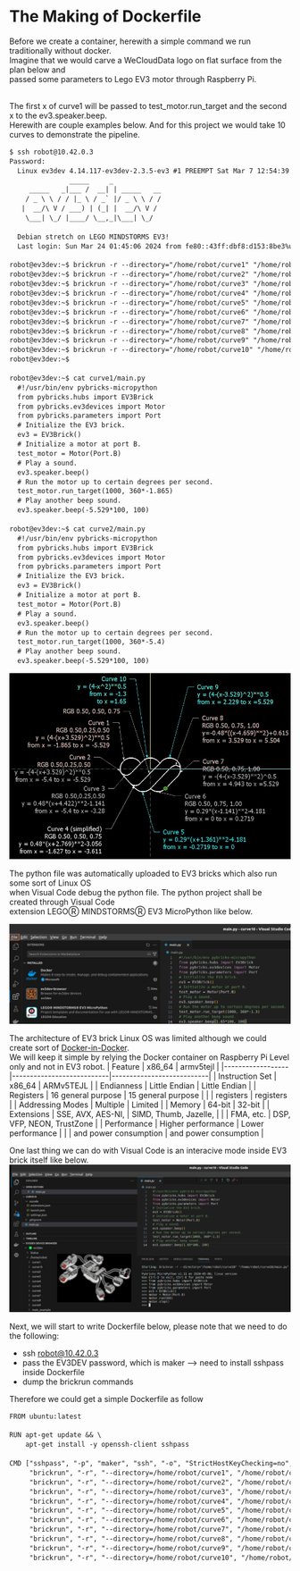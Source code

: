 # The Making of Dockerfile
Before we create a container, herewith a simple command we run traditionally without docker.</br>
Imagine that we would carve a WeCloudData logo on flat surface from the plan below and</br>
passed some parameters to Lego EV3 motor through Raspberry Pi.</br></br>

The first x of curve1 will be passed to test_motor.run_target and the second x to the ev3.speaker.beep.</br>
Herewith are couple examples below. And for this project we would take 10 curves to demonstrate the pipeline.

```txt
$ ssh robot@10.42.0.3
Password: 
  Linux ev3dev 4.14.117-ev3dev-2.3.5-ev3 #1 PREEMPT Sat Mar 7 12:54:39 CST 2020 armv5tejl
               _____     _
     _____   _|___ /  __| | _____   __
    / _ \ \ / / |_ \ / _` |/ _ \ \ / /
   |  __/\ V / ___) | (_| |  __/\ V /
    \___| \_/ |____/ \__,_|\___| \_/
  
  Debian stretch on LEGO MINDSTORMS EV3!
  Last login: Sun Mar 24 01:45:06 2024 from fe80::43ff:dbf8:d153:8be3%usb0

robot@ev3dev:~$ brickrun -r --directory="/home/robot/curve1" "/home/robot/curve1/main.py"
robot@ev3dev:~$ brickrun -r --directory="/home/robot/curve2" "/home/robot/curve2/main.py"
robot@ev3dev:~$ brickrun -r --directory="/home/robot/curve3" "/home/robot/curve3/main.py"
robot@ev3dev:~$ brickrun -r --directory="/home/robot/curve4" "/home/robot/curve4/main.py"
robot@ev3dev:~$ brickrun -r --directory="/home/robot/curve5" "/home/robot/curve5/main.py"
robot@ev3dev:~$ brickrun -r --directory="/home/robot/curve6" "/home/robot/curve6/main.py"
robot@ev3dev:~$ brickrun -r --directory="/home/robot/curve7" "/home/robot/curve7/main.py"
robot@ev3dev:~$ brickrun -r --directory="/home/robot/curve8" "/home/robot/curve8/main.py"
robot@ev3dev:~$ brickrun -r --directory="/home/robot/curve9" "/home/robot/curve9/main.py"
robot@ev3dev:~$ brickrun -r --directory="/home/robot/curve10" "/home/robot/curve10/main.py"
robot@ev3dev:~$

robot@ev3dev:~$ cat curve1/main.py
  #!/usr/bin/env pybricks-micropython
  from pybricks.hubs import EV3Brick
  from pybricks.ev3devices import Motor
  from pybricks.parameters import Port
  # Initialize the EV3 brick.
  ev3 = EV3Brick()
  # Initialize a motor at port B.
  test_motor = Motor(Port.B)
  # Play a sound.
  ev3.speaker.beep()
  # Run the motor up to certain degrees per second. 
  test_motor.run_target(1000, 360*-1.865)
  # Play another beep sound.
  ev3.speaker.beep(-5.529*100, 100)

robot@ev3dev:~$ cat curve2/main.py
  #!/usr/bin/env pybricks-micropython
  from pybricks.hubs import EV3Brick
  from pybricks.ev3devices import Motor
  from pybricks.parameters import Port
  # Initialize the EV3 brick.
  ev3 = EV3Brick()
  # Initialize a motor at port B.
  test_motor = Motor(Port.B)
  # Play a sound.
  ev3.speaker.beep()
  # Run the motor up to certain degrees per second. 
  test_motor.run_target(1000, 360*-5.4)
  # Play another beep sound.
  ev3.speaker.beep(-5.529*100, 100)
```
![](https://github.com/FariusGitHub/temp/blob/main/image/image8.png)

The python file was automatically uploaded to EV3 bricks which also run some sort of Linux OS</br>
when Visual Code debug the python file. The python project shall be created through Visual Code</br>
extension LEGOⓇ MINDSTORMSⓇ EV3 MicroPython like below.

![](https://github.com/FariusGitHub/temp/blob/main/image/image9.png) </br>

The architecture of EV3 brick Linux OS was limited although we could create sort of [Docker-in-Docker](https://github.com/FariusGitHub/Example_Webpage).</br>
We will keep it simple by relying the Docker container on Raspberry Pi Level only and not in EV3 robot.
| Feature          | x86_64                    | armv5tejl                 |
|------------------|---------------------------|---------------------------|
| Instruction Set  | x86_64                    | ARMv5TEJL                 |
| Endianness       | Little Endian             | Little Endian             |
| Registers        | 16 general purpose        | 15 general purpose        |
|                  | registers                 | registers                 |
| Addressing Modes | Multiple                  | Limited                   |
| Memory           | 64-bit                    | 32-bit                    |
| Extensions       | SSE, AVX, AES-NI,         | SIMD, Thumb, Jazelle,     |
|                  | FMA, etc.                 | DSP, VFP, NEON, TrustZone |
| Performance      | Higher performance        | Lower performance         |
|                  | and power consumption     | and power consumption     |

One last thing we can do with Visual Code is an interacive mode inside EV3 brick itself like below.</br>
![](https://github.com/FariusGitHub/temp/blob/main/image/image10.png) 
</br>

Next, we will start to write Dockerfile below, please note that we need to do the following: </br>
- ssh robot@10.42.0.3
- pass the EV3DEV password, which is maker  --> need to install sshpass inside Dockerfile
- dump the brickrun commands

Therefore we could get a simple Dockerfile as follow

```txt
FROM ubuntu:latest

RUN apt-get update && \
    apt-get install -y openssh-client sshpass

CMD ["sshpass", "-p", "maker", "ssh", "-o", "StrictHostKeyChecking=no", "robot@10.42.0.3", \
     "brickrun", "-r", "--directory=/home/robot/curve1", "/home/robot/curve1/main.py", "&&", \
     "brickrun", "-r", "--directory=/home/robot/curve2", "/home/robot/curve2/main.py", "&&", \ 
     "brickrun", "-r", "--directory=/home/robot/curve3", "/home/robot/curve3/main.py", "&&", \
     "brickrun", "-r", "--directory=/home/robot/curve4", "/home/robot/curve4/main.py", "&&", \
     "brickrun", "-r", "--directory=/home/robot/curve5", "/home/robot/curve5/main.py", "&&", \
     "brickrun", "-r", "--directory=/home/robot/curve6", "/home/robot/curve6/main.py", "&&", \
     "brickrun", "-r", "--directory=/home/robot/curve7", "/home/robot/curve7/main.py", "&&", \
     "brickrun", "-r", "--directory=/home/robot/curve8", "/home/robot/curve8/main.py", "&&", \
     "brickrun", "-r", "--directory=/home/robot/curve9", "/home/robot/curve9/main.py", "&&", \
     "brickrun", "-r", "--directory=/home/robot/curve10", "/home/robot/curve10/main.py"]
```

